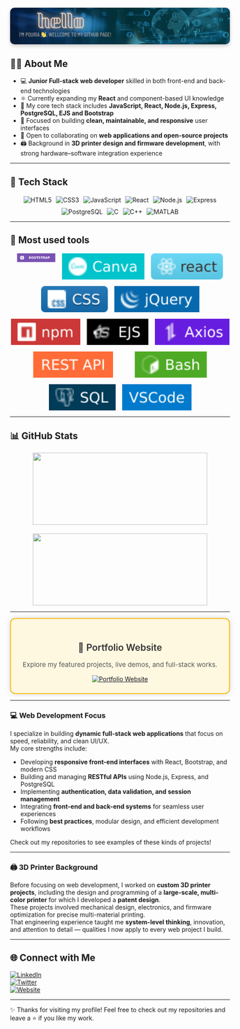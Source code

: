 <!-- Top Cover Image -->
<p align="center">
  <img src="https://github.com/pouriavj/pouriavj/blob/main/hello.png" 
       alt="Cover Image" 
       style="object-fit: cover; border-radius: 10px; box-shadow: 0 4px 8px rgba(0,0,0,0.2); max-width: 100%; " />
</p>

## 👨‍💻 About Me  
- 💻 **Junior Full-stack web developer** skilled in both front-end and back-end technologies  
- ⚛️ Currently expanding my **React** and component-based UI knowledge  
- 🧠 My core tech stack includes **JavaScript, React, Node.js, Express, PostgreSQL, EJS and Bootstrap**  
- 🎨 Focused on building **clean, maintainable, and responsive** user interfaces  
- 🤝 Open to collaborating on **web applications and open-source projects**  
- 🖨️ Background in **3D printer design and firmware development**, with strong hardware–software integration experience  


---
## 🧠 Tech Stack

<div align="center" style="display: flex; justify-content: center; align-items: center; flex-wrap: wrap; gap: 40px; margin-top: 20px;">

  <div style="flex: 1; min-width: 250px; max-width: 800px; display: flex; flex-wrap: wrap; justify-content: center; gap: 10px;">
    <!-- All tech badges in one line -->
    <img src="https://img.shields.io/badge/HTML5-E34F26?style=for-the-badge&logo=html5&logoColor=white" alt="HTML5"/>
    <img src="https://img.shields.io/badge/CSS3-1572B6?style=for-the-badge&logo=css3&logoColor=white" alt="CSS3"/>
    <img src="https://img.shields.io/badge/JavaScript-F7DF1E?style=for-the-badge&logo=javascript&logoColor=black" alt="JavaScript"/>
    <img src="https://img.shields.io/badge/React-20232A?style=for-the-badge&logo=react&logoColor=61DAFB" alt="React"/>
    <img src="https://img.shields.io/badge/Node.js-339933?style=for-the-badge&logo=nodedotjs&logoColor=white" alt="Node.js"/>
    <img src="https://img.shields.io/badge/Express-000000?style=for-the-badge&logo=express&logoColor=white" alt="Express"/>
    <img src="https://img.shields.io/badge/PostgreSQL-316192?style=for-the-badge&logo=postgresql&logoColor=white" alt="PostgreSQL"/>
    <img src="https://img.shields.io/badge/C-00599C?style=for-the-badge&logo=c&logoColor=white" alt="C"/>
    <img src="https://img.shields.io/badge/C++-00599C?style=for-the-badge&logo=cplusplus&logoColor=white" alt="C++"/>
    <img src="https://img.shields.io/badge/MATLAB-FF8000?style=for-the-badge&logo=mathworks&logoColor=white" alt="MATLAB"/>
  </div>

  

</div>



---



## 🔧 Most used tools
<p align="center" style="display:flex; justify-content:center; flex-wrap:wrap; gap:15px;">
  <img src="assets/icons/bootstrap.svg" alt="Bootstrap" height="20"/>
  <img src="assets/icons/canva.svg" alt="Canva" height="60"/>
  <img src="assets/icons/react.svg" alt="React" height="60"/>
  <img src="assets/icons/CSS.svg" alt="CSS" height="60"/>
  <img src="assets/icons/jquery.svg" alt="jQuery" height="60"/>
  <img src="assets/icons/npm.svg" alt="npm" height="60"/>
  <img src="assets/icons/ejs.svg" alt="EJS" height="60"/>
  <img src="assets/icons/axios.svg" alt="Axios" height="60"/>
  <img src="assets/icons/restapi.svg" alt="REST API" height="60"/>
  <img src="assets/icons/git.svg" alt="Git" height="20"/>
  <img src="assets/icons/bash.svg" alt="Bash" height="60"/>
  <img src="assets/icons/sql.svg" alt="SQL" height="60"/>
  <img src="assets/icons/vscode.svg" alt="VSCode" height="60"/>
</p>


---

## 📊 GitHub Stats
<p align="center" style="display:flex; justify-content:center; flex-wrap:wrap; gap:20px; align-items:center;">
  <img src="https://github-readme-stats.vercel.app/api?username=pouriavj&show_icons=true&theme=radical&hide_border=false&border_radius=10&border_color=FFFFFF" width="400" height="165" style="object-fit: cover;" />
  <img src="https://github-readme-stats.vercel.app/api/top-langs/?username=pouriavj&layout=compact&theme=radical&hide_border=false&border_radius=10&border_color=FFFFFF" width="400" height="165" style="object-fit: cover;" />
</p>



---

<div align="center" style="border: 2px solid #f5ba13; border-radius: 12px; padding: 24px; background: #fff8e1; box-shadow: 0 0 12px rgba(0,0,0,0.15); max-width: 600px; margin: auto;">

  <h2 style="color:#333; font-weight:600;">🚀 Portfolio Website</h2>
  <p style="font-size:15px; color:#555;">Explore my featured projects, live demos, and full-stack works.</p>
  
  <a href="https://pouriavj.github.io/introduction/" target="_blank">
    <img src="https://img.shields.io/badge/Visit%20My%20Portfolio-FFB300?style=for-the-badge&logo=windowsterminal&logoColor=black" alt="Portfolio Website"/>
  </a>

</div>

---


### 💻 Web Development Focus  
I specialize in building **dynamic full-stack web applications** that focus on speed, reliability, and clean UI/UX.  
My core strengths include:  
- Developing **responsive front-end interfaces** with React, Bootstrap, and modern CSS  
- Building and managing **RESTful APIs** using Node.js, Express, and PostgreSQL  
- Implementing **authentication, data validation, and session management**  
- Integrating **front-end and back-end systems** for seamless user experiences  
- Following **best practices**, modular design, and efficient development workflows  



Check out my repositories to see examples of these kinds of projects!

---

### 🖨️ 3D Printer Background  
Before focusing on web development, I worked on **custom 3D printer projects**, including the design and programming of a **large-scale, multi-color printer** for which I developed a **patent design**.  
These projects involved mechanical design, electronics, and firmware optimization for precise multi-material printing.  
That engineering experience taught me **system-level thinking**, innovation, and attention to detail — qualities I now apply to every web project I build.

---


## 🌐 Connect with Me
[![LinkedIn](https://img.shields.io/badge/LinkedIn-blue?style=for-the-badge&logo=linkedin)](https://www.linkedin.com/)  
[![Twitter](https://img.shields.io/badge/Twitter-black?style=for-the-badge&logo=twitter)](https://twitter.com)  
[![Website](https://img.shields.io/badge/Introduction-000?style=for-the-badge&logo=github)](https://pouriavj.github.io/introduction/)


---

✨ Thanks for visiting my profile! Feel free to check out my repositories and leave a ⭐ if you like my work.
